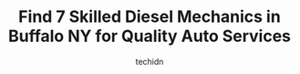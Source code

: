 ---
layout: ampstory
image: https://images.unsplash.com/photo-1574524096791-2ae09c406788?ixlib=rb-4.0.3&ixid=MnwxMjA3fDB8MHxwaG90by1wYWdlfHx8fGVufDB8fHx8&auto=format&fit=crop&w=640&h=853&q=80
author: techidn
featured: false
description: When it comes to finding reliable automotive experts in Buffalo NY, USA, look no further than the 7 best Diesel Mechanic in the area. With their exceptional skills and dedication to providin
title: Find 7 Skilled Diesel Mechanics in Buffalo NY for Quality Auto Services
cover:
   title: Find 7 Skilled Diesel Mechanics in Buffalo NY for Quality Auto Services
   subtitle: Rickpate
   background: https://images.unsplash.com/photo-1574524096791-2ae09c406788?ixlib=rb-4.0.3&ixid=MnwxMjA3fDB8MHxwaG90by1wYWdlfHx8fGVufDB8fHx8&auto=format&fit=crop&w=640&h=853&q=80

pages: 
 - layout: thirds
   top: <h1>#1 MERJ Fleet Services, Inc.</h1>
   bottom: "<p>Was quoted 450 to move two trailers that I have 7 miles down the road. They were training a driver so of course it took longer than they expected. Then Im told that I ha</p>"
   background: https://www.knot35.com/toplist/wp-content/uploads/2023/06/best-diesel-mechanic-1-in-buffalo-ny-1685839101.jpeg
   backgroundblur: true
 - layout: thirds
   top: <h1>#2 Granata & Sons Auto & Truck</h1>
   bottom: "<p>1766 Clinton St, Buffalo, NY 14206, United States</p>"
   background: https://www.knot35.com/toplist/wp-content/uploads/2023/06/best-diesel-mechanic-2-in-buffalo-ny-1685839102.jpeg
   cta:
      link: https://www.knot35.com/toplist/find-7-skilled-diesel-mechanics-in-buffalo-ny-for-quality-auto-services/
      text: Find 7 Skilled Diesel Mechanics in Buffalo NY for Quality Auto Services
 - layout: thirds
   top: <h1>#3 Tomasello Truck & Auto Sales, Service</h1>
   bottom: "<p>10 Queen St, Buffalo, NY 14206, United States</p>"
   background: https://www.knot35.com/toplist/wp-content/uploads/2023/06/best-diesel-mechanic-3-in-buffalo-ny-1685839102.jpeg
   cta:
      link: https://www.knot35.com/toplist/find-7-skilled-diesel-mechanics-in-buffalo-ny-for-quality-auto-services/
      text: Find 7 Skilled Diesel Mechanics in Buffalo NY for Quality Auto Services
 - layout: thirds
   top: <h1>#4 Penn Power Group</h1>
   bottom: "<p>350 Bailey Ave, Buffalo, NY 14210, United States</p>"
   background: https://images.unsplash.com/photo-1561679660-d00ee1e0dc8e?ixlib=rb-4.0.3&ixid=MnwxMjA3fDB8MHxwaG90by1wYWdlfHx8fGVufDB8fHx8&auto=format&fit=crop&w=640&h=853&q=80
   cta:
      link: https://www.knot35.com/toplist/find-7-skilled-diesel-mechanics-in-buffalo-ny-for-quality-auto-services/
      text: Find 7 Skilled Diesel Mechanics in Buffalo NY for Quality Auto Services
 - layout: thirds
   top: <h1>#5 Scotts Diesel Solutions</h1>
   bottom: "<p>2298 Kenmore Ave, Buffalo, NY 14207, United States</p>"
   background: https://images.unsplash.com/photo-1564951434112-64d74cc2a2d7?ixlib=rb-4.0.3&ixid=MnwxMjA3fDB8MHxwaG90by1wYWdlfHx8fGVufDB8fHx8&auto=format&fit=crop&w=640&h=853&q=80
   cta:
      link: https://www.knot35.com/toplist/find-7-skilled-diesel-mechanics-in-buffalo-ny-for-quality-auto-services/
      text: Find 7 Skilled Diesel Mechanics in Buffalo NY for Quality Auto Services
 - layout: thirds
   top: <h1>#6 Larkin Service Inc</h1>
   bottom: "<p>670 Perry St, Buffalo, NY 14210, United States</p>"
   background: https://images.unsplash.com/photo-1524169358666-79f22534bc6e?ixlib=rb-4.0.3&ixid=MnwxMjA3fDB8MHxwaG90by1wYWdlfHx8fGVufDB8fHx8&auto=format&fit=crop&w=640&h=853&q=80
   cta:
      link: https://www.knot35.com/toplist/find-7-skilled-diesel-mechanics-in-buffalo-ny-for-quality-auto-services/
      text: Find 7 Skilled Diesel Mechanics in Buffalo NY for Quality Auto Services
 - layout: thirds
   top: <h1>#7 Tinas Road Service, Inc.</h1>
   bottom: "<p>1800 Broadway Building #7C, Buffalo, NY 14212, United States</p>"
   background: https://images.unsplash.com/photo-1488554378835-f7acf46e6c98?ixlib=rb-4.0.3&ixid=MnwxMjA3fDB8MHxwaG90by1wYWdlfHx8fGVufDB8fHx8&auto=format&fit=crop&w=640&h=853&q=80
   cta:
      link: https://www.knot35.com/toplist/find-7-skilled-diesel-mechanics-in-buffalo-ny-for-quality-auto-services/
      text: Find 7 Skilled Diesel Mechanics in Buffalo NY for Quality Auto Services
 - layout: thirds
   middle: Continue reading...
   background: https://images.unsplash.com/photo-1534312527009-56c7016453e6?ixlib=rb-4.0.3&ixid=MnwxMjA3fDB8MHxwaG90by1wYWdlfHx8fGVufDB8fHx8&auto=format&fit=crop&w=640&h=853&q=80
   cta:
      link: https://www.knot35.com/toplist/find-7-skilled-diesel-mechanics-in-buffalo-ny-for-quality-auto-services/
      text: Find 7 Skilled Diesel Mechanics in Buffalo NY for Quality Auto Services
      
---